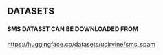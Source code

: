 ## DATASETS 
#### SMS DATASET CAN BE DOWNLOADED FROM 
https://huggingface.co/datasets/ucirvine/sms_spam
